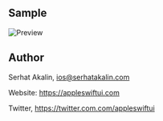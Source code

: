 ## Sample

![Preview](/assets/v.gif)


## Author

Serhat Akalin, ios@serhatakalin.com

Website: https://appleswiftui.com

Twitter, https://twitter.com.com/appleswiftui



